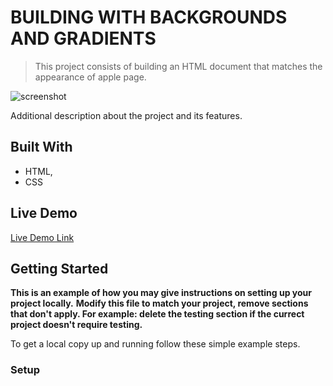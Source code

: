 # BUILDING WITH BACKGROUNDS AND GRADIENTS

> This project consists of building an HTML document that matches the appearance of apple page.

![screenshot](../img/screenshot.png)

Additional description about the project and its features.

## Built With

- HTML,
- CSS

## Live Demo

[Live Demo Link](https://rawcdn.githack.com/ignatius22/apple-clone/2fbbb96d7a6a8a08314cb101fa12bf6e931a4d05/index.html)


## Getting Started

**This is an example of how you may give instructions on setting up your project locally.**
**Modify this file to match your project, remove sections that don't apply. For example: delete the testing section if the currect project doesn't require testing.**


To get a local copy up and running follow these simple example steps.

### Setup